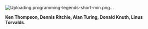 ![Uploading programming-legends-short-min.png…]()

**Ken Thompson, Dennis Ritchie, Alan Turing, Donald Knuth, Linus Torvalds**.
